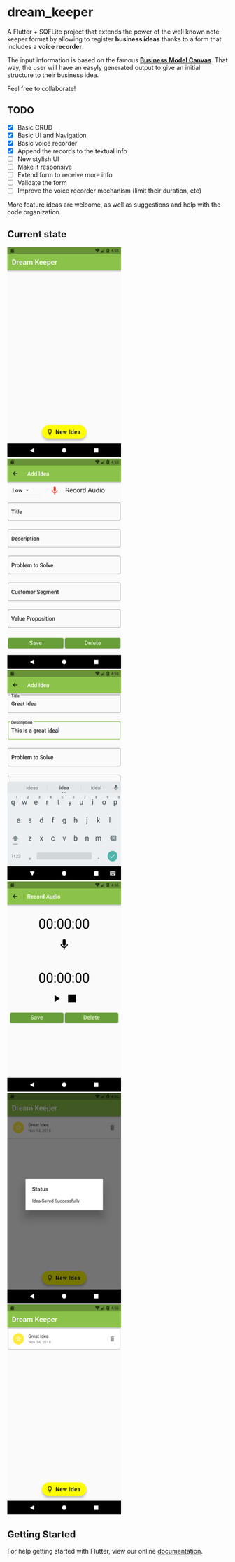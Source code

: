 # dream_keeper

A Flutter + SQFLite project that extends the power of the well known note keeper format by allowing to register **business ideas** thanks to a form that includes a **voice recorder**.

The input information is based on the famous **[Business Model Canvas](https://en.wikipedia.org/wiki/Business_Model_Canvas)**. That way, the user will have an easyly generated output to give an initial structure to their business idea.

Feel free to collaborate!

## TODO
- [x] Basic CRUD
- [x] Basic UI and Navigation
- [x] Basic voice recorder
- [x] Append the records to the textual info
- [ ] New stylish UI
- [ ] Make it responsive
- [ ] Extend form to receive more info
- [ ] Validate the form
- [ ] Improve the voice recorder mechanism (limit their duration, etc)

More feature ideas are welcome, as well as suggestions and help with the code organization.

## Current state

<img src="/screenshots/screen1.png" width="260" height="480">
<img src="/screenshots/screen2.png" width="260" height="480">
<img src="/screenshots/screen3.png" width="260" height="480">
<img src="/screenshots/screen4.png" width="260" height="480">
<img src="/screenshots/screen5.png" width="260" height="480">
<img src="/screenshots/screen6.png" width="260" height="480">

## Getting Started

For help getting started with Flutter, view our online
[documentation](https://flutter.io/).
